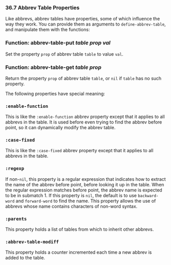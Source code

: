 

### 36.7 Abbrev Table Properties

Like abbrevs, abbrev tables have properties, some of which influence the way they work. You can provide them as arguments to `define-abbrev-table`, and manipulate them with the functions:

### Function: **abbrev-table-put** *table prop val*

Set the property `prop` of abbrev table `table` to value `val`.

### Function: **abbrev-table-get** *table prop*

Return the property `prop` of abbrev table `table`, or `nil` if `table` has no such property.

The following properties have special meaning:

### `:enable-function`

This is like the `:enable-function` abbrev property except that it applies to all abbrevs in the table. It is used before even trying to find the abbrev before point, so it can dynamically modify the abbrev table.

### `:case-fixed`

This is like the `:case-fixed` abbrev property except that it applies to all abbrevs in the table.

### `:regexp`

If non-`nil`, this property is a regular expression that indicates how to extract the name of the abbrev before point, before looking it up in the table. When the regular expression matches before point, the abbrev name is expected to be in submatch 1. If this property is `nil`, the default is to use `backward-word` and `forward-word` to find the name. This property allows the use of abbrevs whose name contains characters of non-word syntax.

### `:parents`

This property holds a list of tables from which to inherit other abbrevs.

### `:abbrev-table-modiff`

This property holds a counter incremented each time a new abbrev is added to the table.
